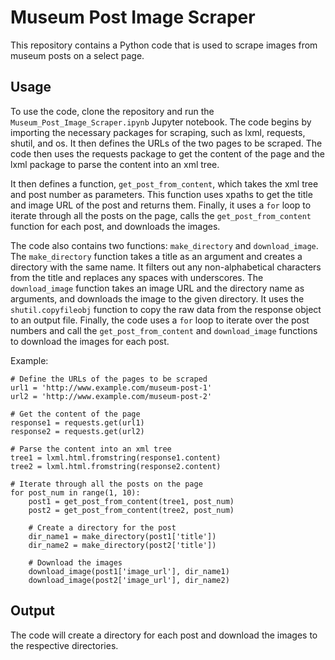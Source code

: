 # Museum Post Image Scraper

This repository contains a Python code that is used to scrape images from museum posts on a select page.

## Usage

To use the code, clone the repository and run the `Museum_Post_Image_Scraper.ipynb` Jupyter notebook. The code begins by importing the necessary packages for scraping, such as lxml, requests, shutil, and os. It then defines the URLs of the two pages to be scraped. The code then uses the requests package to get the content of the page and the lxml package to parse the content into an xml tree. 

It then defines a function, `get_post_from_content`, which takes the xml tree and post number as parameters. This function uses xpaths to get the title and image URL of the post and returns them. Finally, it uses a `for` loop to iterate through all the posts on the page, calls the `get_post_from_content` function for each post, and downloads the images.

The code also contains two functions: `make_directory` and `download_image`. The `make_directory` function takes a title as an argument and creates a directory with the same name. It filters out any non-alphabetical characters from the title and replaces any spaces with underscores. The `download_image` function takes an image URL and the directory name as arguments, and downloads the image to the given directory. It uses the `shutil.copyfileobj` function to copy the raw data from the response object to an output file. Finally, the code uses a `for` loop to iterate over the post numbers and call the `get_post_from_content` and `download_image` functions to download the images for each post.

Example:

```
# Define the URLs of the pages to be scraped
url1 = 'http://www.example.com/museum-post-1'
url2 = 'http://www.example.com/museum-post-2'

# Get the content of the page
response1 = requests.get(url1)
response2 = requests.get(url2)

# Parse the content into an xml tree
tree1 = lxml.html.fromstring(response1.content)
tree2 = lxml.html.fromstring(response2.content)

# Iterate through all the posts on the page
for post_num in range(1, 10):
    post1 = get_post_from_content(tree1, post_num)
    post2 = get_post_from_content(tree2, post_num)
    
    # Create a directory for the post
    dir_name1 = make_directory(post1['title'])
    dir_name2 = make_directory(post2['title'])
    
    # Download the images
    download_image(post1['image_url'], dir_name1)
    download_image(post2['image_url'], dir_name2)
```

## Output

The code will create a directory for each post and download the images to the respective directories.